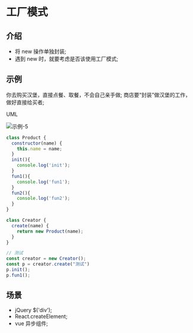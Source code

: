# 工厂模式

## 介绍

- 将 new 操作单独封装;
- 遇到 new 时，就要考虑是否该使用工厂模式;

## 示例

你去购买汉堡，直接点餐、取餐，不会自己亲手做;
商店要“封装”做汉堡的工作，做好直接给买者;

UML

![示例-5](/blogs/image/web/designMode/示例-5.png)

```js
class Product {
  constructor(name) {
    this.name = name;
  }
  init(){
    console.log('init');
  }
  fun1(){
    console.log('fun1');
  }
  fun2(){
    console.log('fun2');
  }
}

class Creator {
  create(name) {
    return new Product(name);
  }
}

// 测试 
const creator = new Creator();
const p = creator.create("测试")
p.init();
p.fun1();
```

## 场景

- jQuery $('div');
- React.createElement;
- vue 异步组件;
